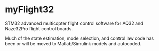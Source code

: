 myFlight32
==========

STM32 advanced multicopter flight control software for AQ32 and Naze32Pro flight control boards.

Much of the state estimation, mode selection, and control law code has been or will be moved
to Matlab/Simulink models and autocoded.
